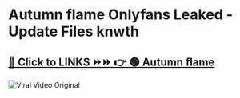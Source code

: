 
 # Autumn flame Onlyfans Leaked - Update Files knwth

## <h2><a href="https://clipsfans.com/Autumn_flame&ref=git">🔗 Click to LINKS ⏩⏩ 👉 🟢 Autumn flame </a></h2>

<a href="https://clipsfans.com/Autumn_flame&ref=git" rel="nofollow" data-target="animated-image.originalLink"><img src="https://i.ibb.co.com/xMMVF88/686577567.gif" alt="Viral Video Original" style="max-width: 100%; display: inline-block;" data-target="animated-image.originalImage"></a>

